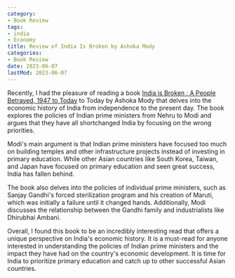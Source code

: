 ```yaml
---
category:
- Book Review
tags:
- india
- Economy
title: Review of India Is Broken by Ashoka Mody
categories:
- Book Review
date: 2023-06-07
lastMod: 2023-06-07
---
```

Recently, I had the pleasure of reading a book [India is Broken : A People Betrayed, 1947 to Today](https://www.amazon.in/India-Broken-People-Betrayed-Today/dp/9393986576/ref=sr_1_2?keywords=India+Is+Broken+by+Ashoka+Mody&qid=1686136596&sr=8-2) to Today by Ashoka Mody that delves into the economic history of India from independence to the present day. The book explores the policies of Indian prime ministers from Nehru to Modi and argues that they have all shortchanged India by focusing on the wrong priorities.

Modi's main argument is that Indian prime ministers have focused too much on building temples and other infrastructure projects instead of investing in primary education. While other Asian countries like South Korea, Taiwan, and Japan have focused on primary education and seen great success, India has fallen behind.

The book also delves into the policies of individual prime ministers, such as Sanjay Gandhi's forced sterilization program and his creation of Maruti, which was initially a failure until it changed hands. Additionally, Modi discusses the relationship between the Gandhi family and industrialists like Dhirubhai Ambani.

Overall, I found this book to be an incredibly interesting read that offers a unique perspective on India's economic history. It is a must-read for anyone interested in understanding the policies of Indian prime ministers and the impact they have had on the country's economic development. It is time for India to prioritize primary education and catch up to other successful Asian countries.
